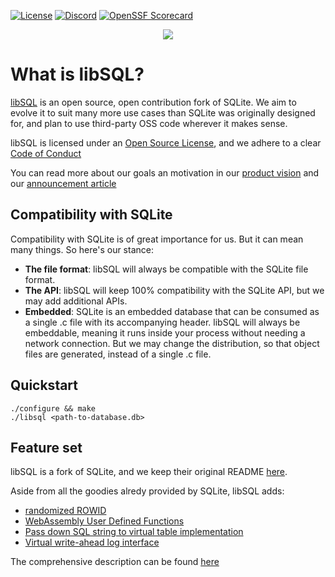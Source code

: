 
[![License](https://img.shields.io/badge/license-MIT-blue)](https://github.com/libsql/libsql/blob/master/LICENSE.md)
[![Discord](https://img.shields.io/discord/1026540227218640906?color=5865F2&label=discord&logo=discord&logoColor=8a9095)](https://discord.gg/TxwbQTWHSr)
[![OpenSSF Scorecard](https://api.securityscorecards.dev/projects/github.com/libsql/libsql/badge)](https://api.securityscorecards.dev/projects/github.com/libsql/libsql)

<p align="center">
<img src="https://user-images.githubusercontent.com/331197/205099307-3f20b4e5-96cf-466c-be62-73907e9f2325.png">
</p>

# What is libSQL?

[libSQL](https://libsql.org) is an open source, open contribution fork of SQLite. We aim to evolve it to suit many more use cases than SQLite was originally designed for, and plan to use third-party OSS code wherever it makes sense.

libSQL is licensed under an [Open Source License](LICENSE.md), and we adhere to a clear [Code of Conduct](CODE_OF_CONDUCT.md)

You can read more about our goals an motivation in our [product vision](https://libsql.org/about) and our [announcement article](https://glaubercosta-11125.medium.com/sqlite-qemu-all-over-again-aedad19c9a1c)

## Compatibility with SQLite

Compatibility with SQLite is of great importance for us. But it can mean many things. So here's our stance:

* **The file format**: libSQL will always be compatible with the SQLite file format.
* **The API**: libSQL will keep 100% compatibility with the SQLite API, but we may add additional APIs.
* **Embedded**: SQLite is an embedded database that can be consumed as a single .c file with its accompanying header. libSQL will always be embeddable, meaning it runs inside your process without needing a network connection. But we may change the distribution, so that object files are generated, instead of a single .c file.

## Quickstart

```
./configure && make
./libsql <path-to-database.db>
```

## Feature set

libSQL is a fork of SQLite, and we keep their original README [here](README-SQLite.md).

Aside from all the goodies alredy provided by SQLite, libSQL adds:

* [randomized ROWID](https://github.com/libsql/libsql/issues/12)
* [WebAssembly User Defined Functions](https://blog.chiselstrike.com/webassembly-functions-for-your-sqlite-compatible-database-7e1ad95a2aa7)
* [Pass down SQL string to virtual table implementation](https://github.com/libsql/libsql/pull/87)
* [Virtual write-ahead log interface](https://github.com/libsql/libsql/pull/53)

The comprehensive description can be found [here](doc/libsql_extensions.md)

